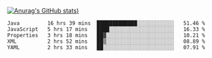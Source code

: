 [![Anurag's GitHub stats](https://github-readme-stats.vercel.app/api?username=Old-Camel&show_icons=true&theme=dark))](https://github.com/anuraghazra/github-readme-stats)
<!--START_SECTION:waka-->
```text
Java         16 hrs 39 mins  █████████████░░░░░░░░░░░░   51.46 % 
JavaScript   5 hrs 17 mins   ████░░░░░░░░░░░░░░░░░░░░░   16.33 % 
Properties   3 hrs 18 mins   ██▓░░░░░░░░░░░░░░░░░░░░░░   10.21 % 
XML          2 hrs 52 mins   ██▒░░░░░░░░░░░░░░░░░░░░░░   08.89 % 
YAML         2 hrs 33 mins   ██░░░░░░░░░░░░░░░░░░░░░░░   07.91 % 
```
<!--END_SECTION:waka-->


